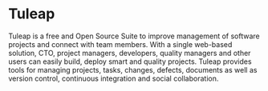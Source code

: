 # Tuleap

Tuleap is a free and Open Source Suite to improve management of software projects and connect with team members. 
With a single web-based solution, CTO, project managers, developers, quality managers and other users can easily build, deploy smart and quality projects.
Tuleap provides tools for managing projects, tasks, changes, defects, documents as well as version control, continuous integration and social collaboration. 

